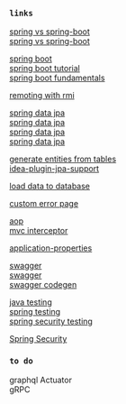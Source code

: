 ### `links`
[spring vs spring-boot](https://dzone.com/articles/spring-vs-spring-boot)  
[spring vs spring-boot](https://www.baeldung.com/spring-vs-spring-boot)  

[spring boot](https://www.baeldung.com/spring-boot-start)  
[spring boot tutorial](https://www.javatpoint.com/spring-boot-tutorial)  
[spring boot fundamentals](https://gitlab.com/videolearning/spring-fundamentals.git)  

[remoting with rmi](https://www.baeldung.com/spring-remoting-rmi)  

[spring data jpa](https://thoughts-on-java.org/what-is-spring-data-jpa-and-why-should-you-use-it/)  
[spring data jpa](https://www.baeldung.com/the-persistence-layer-with-spring-data-jpa)  
[spring data jpa](https://docs.spring.io/spring-data/data-jpa/docs/current/reference/html/#jpa.query-methods)  
[spring data jpa](https://attacomsian.com/blog/spring-data-jpa-named-queries)  

[generate entities from tables](https://intellij-support.jetbrains.com/hc/en-us/community/posts/115000751864-Generate-Persistence-Mapping-by-Database-Schema-Detail-settings-for-Entity-Class)  
[idea-plugin-jpa-support](https://github.com/carter-ya/idea-plugin-jpa-support)  

[load data to database](https://www.baeldung.com/spring-boot-data-sql-and-schema-sql)  

[custom error page](https://www.baeldung.com/spring-boot-custom-error-page)  

[aop](https://dzone.com/articles/implementing-aop-with-spring-boot-and-aspectj)  
[mvc interceptor](https://www.baeldung.com/spring-mvc-handlerinterceptor)  

[application-properties](https://docs.spring.io/spring-boot/docs/current/reference/html/common-application-properties.html)  

[swagger](https://www.baeldung.com/swagger-2-documentation-for-spring-rest-api)  
[swagger](https://dzone.com/articles/spring-boot-restful-api-documentation-with-swagger)  
[swagger codegen](https://stackoverflow.com/questions/39724076/swagger-codegen-cli-java-client-how-to-use-it-right)  

[java testing](https://www.jrebel.com/blog/how-to-use-java-integration-testing)  
[spring testing](https://www.baeldung.com/spring-boot-testing)  
[spring security testing](https://www.baeldung.com/spring-security-integration-tests)  

[Spring Security](https://www.youtube.com/watch?v=sm-8qfMWEV8&list=PLqq-6Pq4lTTYTEooakHchTGglSvkZAjnE)  

### `to do`
graphql
Actuator  
gRPC
